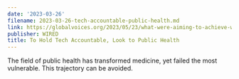 ```yaml
---
date: '2023-03-26'
filename: 2023-03-26-tech-accountable-public-health.md
link: https://globalvoices.org/2023/05/23/what-were-aiming-to-achieve-with-our-fundraising-bicycle-ride-and-some-details-of-the-route/
publisher: WIRED
title: To Hold Tech Accountable, Look to Public Health
---
```

The field of public health has transformed medicine, yet failed the most vulnerable. This trajectory can be avoided.
